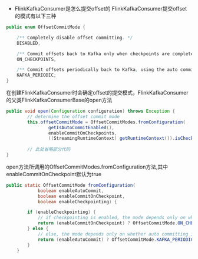 - FlinkKafkaConsumer是怎么提交offset的
FlinkKafkaConsumer提交offset的模式有以下三种
```java
public enum OffsetCommitMode {

	/** Completely disable offset committing. */
	DISABLED,

	/** Commit offsets back to Kafka only when checkpoints are completed. */
	ON_CHECKPOINTS,

	/** Commit offsets periodically back to Kafka, using the auto commit functionality of internal Kafka clients. */
	KAFKA_PERIODIC;
}
```
在创建FlinkKafkaConsumer时会确定offset的提交模式，FlinkKafkaConsumer的父类FlinkKafkaConsumerBase的open方法
```java
public void open(Configuration configuration) throws Exception {
		// determine the offset commit mode
		this.offsetCommitMode = OffsetCommitModes.fromConfiguration(
				getIsAutoCommitEnabled(),
				enableCommitOnCheckpoints,
				((StreamingRuntimeContext) getRuntimeContext()).isCheckpointingEnabled());
				
		// 此处省略部分代码
}
```
open方法所调用的OffsetCommitModes.fromConfiguration方法,其中enableCommitOnCheckpoint默认为true
```java
public static OffsetCommitMode fromConfiguration(
			boolean enableAutoCommit,
			boolean enableCommitOnCheckpoint,
			boolean enableCheckpointing) {

		if (enableCheckpointing) {
			// if checkpointing is enabled, the mode depends only on whether committing on checkpoints is enabled
			return (enableCommitOnCheckpoint) ? OffsetCommitMode.ON_CHECKPOINTS : OffsetCommitMode.DISABLED;
		} else {
			// else, the mode depends only on whether auto committing is enabled in the provided Kafka properties
			return (enableAutoCommit) ? OffsetCommitMode.KAFKA_PERIODIC : OffsetCommitMode.DISABLED;
		}
	}
```

